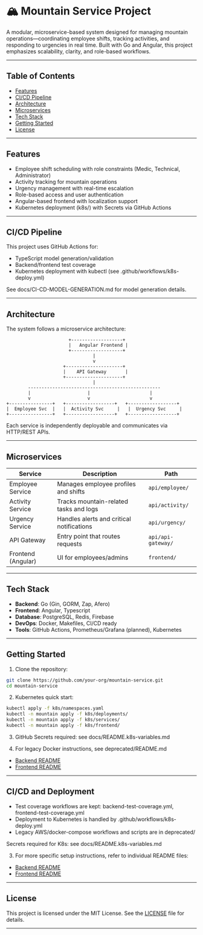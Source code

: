 # 🏔️ Mountain Service Project

A modular, microservice-based system designed for managing mountain operations—coordinating employee shifts, tracking activities, and responding to urgencies in real time. Built with Go and Angular, this project emphasizes scalability, clarity, and role-based workflows.

---

## Table of Contents

- [Features](#-features)
- [CI/CD Pipeline](#-cicd-pipeline)
- [Architecture](#-architecture)
- [Microservices](#-microservices)
- [Tech Stack](#-tech-stack)
- [Getting Started](#-getting-started)
- [License](#-license)

---

## Features

- Employee shift scheduling with role constraints (Medic, Technical, Administrator)
- Activity tracking for mountain operations
- Urgency management with real-time escalation
- Role-based access and user authentication
- Angular-based frontend with localization support
- Kubernetes deployment (k8s/) with Secrets via GitHub Actions

---

## CI/CD Pipeline

This project uses GitHub Actions for:
- TypeScript model generation/validation
- Backend/frontend test coverage
- Kubernetes deployment with kubectl (see .github/workflows/k8s-deploy.yml)

See docs/CI-CD-MODEL-GENERATION.md for model generation details.

---

## Architecture

The system follows a microservice architecture:

```
                       +-------------------+
                       |   Angular Frontend |
                       +-------------------+
                                |
                                v
                     +---------------------+
                     |    API Gateway       |
                     +---------------------+
                                |
        -------------------------------------------------
        |                     |                      |
        v                     v                      v
+----------------+   +------------------+   +------------------+
|  Employee Svc  |   |  Activity Svc     |   |  Urgency Svc     |
+----------------+   +------------------+   +------------------+

```

Each service is independently deployable and communicates via HTTP/REST APIs.

---

## Microservices

| Service           | Description                                | Path                        |
|-------------------|--------------------------------------------|-----------------------------|
| Employee Service  | Manages employee profiles and shifts       | `api/employee/`             |
| Activity Service  | Tracks mountain-related tasks and logs     | `api/activity/`             |
| Urgency Service   | Handles alerts and critical notifications  | `api/urgency/`              |
| API Gateway       | Entry point that routes requests           | `api/api-gateway/`          |
| Frontend (Angular)| UI for employees/admins                    | `frontend/`                 |

---

## Tech Stack

- **Backend**: Go (Gin, GORM, Zap, Afero)
- **Frontend**: Angular, Typescript
- **Database**: PostgreSQL, Redis, Firebase
- **DevOps**: Docker, Makefiles, CI/CD ready
- **Tools**: GitHub Actions, Prometheus/Grafana (planned), Kubernetes

---

## Getting Started

1. Clone the repository:

```bash
git clone https://github.com/your-org/mountain-service.git
cd mountain-service
```

2. Kubernetes quick start:

```bash
kubectl apply -f k8s/namespaces.yaml
kubectl -n mountain apply -f k8s/deployments/
kubectl -n mountain apply -f k8s/services/
kubectl -n mountain apply -f k8s/frontend/
```

3. GitHub Secrets required: see docs/README.k8s-variables.md

4. For legacy Docker instructions, see deprecated/README.md

- [Backend README](./api/README.md)
- [Frontend README](./ui/README.md)

---

## CI/CD and Deployment

- Test coverage workflows are kept: backend-test-coverage.yml, frontend-test-coverage.yml
- Deployment to Kubernetes is handled by .github/workflows/k8s-deploy.yml
- Legacy AWS/docker-compose workflows and scripts are in deprecated/

Secrets required for K8s: see docs/README.k8s-variables.md

3. For more specific setup instructions, refer to individual README files:

- [Backend README](./api/README.md)
- [Frontend README](./ui/README.md)

---

## License

This project is licensed under the MIT License. See the [LICENSE](LICENSE) file for details.

---
